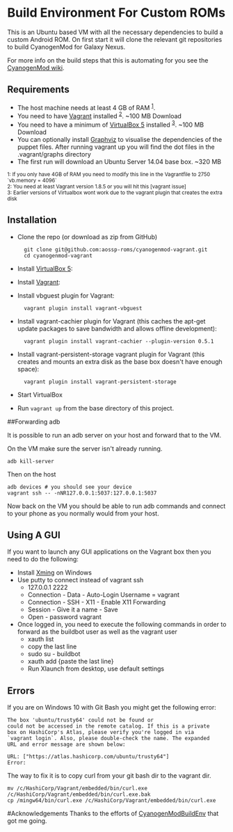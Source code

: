 # Build Environment For Custom ROMs

This is an Ubuntu based VM with all the necessary dependencies to build a custom Android ROM. 
On first start it will clone the relevant git repositories to build CyanogenMod for Galaxy Nexus.

For more info on the build steps that this is automating for you see the [CyanogenMod wiki].

## Requirements

* The host machine needs at least 4 GB of RAM <sup>[1](#footnote1)</sup>.
* You need to have [Vagrant] installed <sup>[2](#footnote2)</sup>. ~100 MB Download
* You need to have a minimum of [VirtualBox 5] installed <sup>[3](#footnote3)</sup>. ~100 MB Download
* You can optionally install [Graphviz] to visualise the dependencies of the puppet files. After running vagrant up you will find the dot files in the .vagrant/graphs directory
* The first run will download an Ubuntu Server 14.04 base box. ~320 MB

<sub>
<a name="footnote1">1</a>: If you only have 4GB of RAM you need to modify this line in the Vagrantfile to 2750 `vb.memory = 4096`
<br/>
<a name="footnote2">2</a>: You need at least Vagrant version 1.8.5 or you will hit this [vagrant issue]
<br/>
<a name="footnote3">3</a>: Earlier versions of Virtualbox wont work due to the vagrant plugin that creates the extra disk
</sub>

## Installation

* Clone the repo (or download as zip from GitHub)
 
        git clone git@github.com:aossp-roms/cyanogenmod-vagrant.git
        cd cyanogenmod-vagrant

* Install [VirtualBox 5]:

* Install [Vagrant]:

* Install vbguest plugin for Vagrant:

        vagrant plugin install vagrant-vbguest

* Install vagrant-cachier plugin for Vagrant (this caches the apt-get update packages to save bandwidth and allows offline development):

        vagrant plugin install vagrant-cachier --plugin-version 0.5.1

* Install vagrant-persistent-storage vagrant plugin for Vagrant (this creates and mounts an extra disk as the base box doesn't have enough space):

        vagrant plugin install vagrant-persistent-storage

* Start VirtualBox

* Run `vagrant up` from the base directory of this project. 

##Forwarding adb

It is possible to run an adb server on your host and forward that to the VM.

On the VM make sure the server isn't already running.

    adb kill-server

Then on the host

    adb devices # you should see your device
    vagrant ssh -- -nNR127.0.0.1:5037:127.0.0.1:5037

Now back on the VM you should be able to run adb commands and connect to your phone as you normally would from your host.

## Using A GUI
If you want to launch any GUI applications on the Vagrant box then you need to do the following:

* Install [Xming] on Windows 
* Use putty to connect instead of vagrant ssh
  * 127.0.0.1 2222
  * Connection - Data - Auto-Login Username = vagrant
  * Connection - SSH - X11 - Enable X11 Forwarding 
  * Session - Give it a name - Save
  * Open - password vagrant
* Once logged in, you need to execute the following commands in order to forward as the buildbot user as well as the vagrant user
  * xauth list
  * copy the last line
  * sudo su - buildbot
  * xauth add {paste the last line}
  * Run Xlaunch from desktop, use default settings	

## Errors

If you are on Windows 10 with Git Bash you might get the following error:

    The box 'ubuntu/trusty64' could not be found or
    could not be accessed in the remote catalog. If this is a private
    box on HashiCorp's Atlas, please verify you're logged in via
    `vagrant login`. Also, please double-check the name. The expanded
    URL and error message are shown below:
    
    URL: ["https://atlas.hashicorp.com/ubuntu/trusty64"]
    Error:

The way to fix it is to copy curl from your git bash dir to the vagrant dir.

    mv /c/HashiCorp/Vagrant/embedded/bin/curl.exe /c/HashiCorp/Vagrant/embedded/bin/curl.exe.bak
    cp /mingw64/bin/curl.exe /c/HashiCorp/Vagrant/embedded/bin/curl.exe

#Acknowledgements
Thanks to the efforts of [CyanogenModBuildEnv] that got me going.




[CyanogenModBuildEnv]: https://github.com/farproc/CyanogenModBuildEnv

[CyanogenMod wiki]: http://wiki.cyanogenmod.org/w/Build_for_maguro#Initialize_the_CyanogenMod_source_repository

[duplicate]: https://help.github.com/articles/duplicating-a-repository/

[Graphviz]: http://www.graphviz.org/Download.php

[Puppet]: http://puppetlabs.com/

[Vagrant]: http://www.vagrantup.com/

[vagrant issue]: https://github.com/mitchellh/vagrant/issues/5572

[VirtualBox 5]: https://www.virtualbox.org/wiki/downloads/

[Xming]: http://www.straightrunning.com/XmingNotes/
